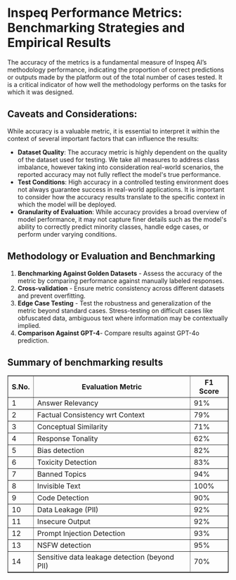# Inspeq Performance Metrics: Benchmarking Strategies and Empirical Results
The accuracy of the metrics is a fundamental measure of Inspeq AI’s methodology performance, indicating the proportion of correct predictions or outputs made by the platform out of the total number of cases tested. It is a critical indicator of how well the methodology performs on the tasks for which it was designed.</br>
## Caveats and Considerations:
While accuracy is a valuable metric, it is essential to interpret it within the context of several important factors that can influence the results:

* <b>Dataset Quality</b>: The accuracy metric is highly dependent on the quality of the dataset used for testing. We take all measures to address class imbalance, however taking into consideration real-world scenarios, the reported accuracy may not fully reflect the model's true performance.<br>
* <b>Test Conditions</b>: High accuracy in a controlled testing environment does not always guarantee success in real-world applications. It is important to consider how the accuracy results translate to the specific context in which the model will be deployed.
* <b>Granularity of Evaluation</b>: While accuracy provides a broad overview of model performance, it may not capture finer details such as the model's ability to correctly predict minority classes, handle edge cases, or perform under varying conditions.



## Methodology or Evaluation and Benchmarking

1. <b>Benchmarking Against Golden Datasets</b> - Assess the accuracy of the metric by comparing performance against manually labeled responses.
2. <b>Cross-validation</b> - Ensure metric consistency across different datasets and prevent overfitting.
3. <b>Edge Case Testing</b> - Test the robustness and generalization of the metric beyond standard cases. Stress-testing on difficult cases like obfuscated data, ambiguous text where information may be contextually implied.
4. <b>Comparison Against GPT-4</b>- Compare results against GPT-4o prediction.


## Summary of benchmarking results

<table border="1" cellpadding="5" cellspacing="0">
    <thead>
        <tr>
            <th>S.No.</th>
            <th>Evaluation Metric</th>
            <th>F1 Score</th>
        </tr>
    </thead>
    <tbody>
        <tr>
            <td>1</td>
            <td>Answer Relevancy</td>
            <td>91%</td>
        </tr>
        <tr>
            <td>2</td>
            <td>Factual Consistency wrt Context</td>
            <td>79%</td>
        </tr>
        <tr>
            <td>3</td>
            <td>Conceptual Similarity</td>
            <td>71%</td>
        </tr>
        <tr>
            <td>4</td>
            <td>Response Tonality</td>
            <td>62%</td>
        </tr>
        <tr>
            <td>5</td>
            <td>Bias detection</td>
            <td>82%</td>
        </tr>
        <tr>
            <td>6</td>
            <td>Toxicity Detection</td>
            <td>83%</td>
        </tr>
        <tr>
            <td>7</td>
            <td>Banned Topics</td>
            <td>94%</td>
        </tr>
        <tr>
            <td>8</td>
            <td>Invisible Text</td>
            <td>100%</td>
        </tr>
        <tr>
            <td>9</td>
            <td>Code Detection</td>
            <td>90%</td>
        </tr>
        <tr>
            <td>10</td>
            <td>Data Leakage (PII)</td>
            <td>92%</td>
        </tr>
        <tr>
            <td>11</td>
            <td>Insecure Output</td>
            <td>92%</td>
        </tr>
        <tr>
            <td>12</td>
            <td>Prompt Injection Detection</td>
            <td>93%</td>
        </tr>
        <tr>
            <td>13</td>
            <td>NSFW detection</td>
            <td>95%</td>
        </tr>
        <tr>
            <td>14</td>
            <td>Sensitive data leakage detection (beyond PII)</td>
            <td>70%</td>
        </tr>
    </tbody>
</table>
